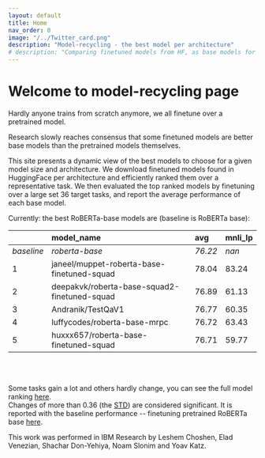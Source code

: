 ```yaml
---
layout: default
title: Home
nav_order: 0
image: "/../Twitter_card.png"
description: "Model-recycling - the best model per architecture"
# description: "Comparing finetuned models from HF, as base models for future finetune on texts. "
---
```

# Welcome to model-recycling page

Hardly anyone trains from scratch anymore, we all finetune over a pretrained model. 

Research slowly reaches consensus that some finetuned models are better base models than the pretrained models 
themselves.

This site presents a dynamic view of the best models to choose for a given model size and architecture. We download
 finetuned models found in HuggingFace per architecture and efficiently ranked them over a representative task.
 We then evaluated the top ranked models by finetuning over a large set 36 target tasks, and report the average
 performance of each base model.


Currently: the best RoBERTa-base models are (baseline is RoBERTa base):
<br>

|            | model_name                                   | avg     | mnli_lp   |
|:-----------|:---------------------------------------------|:--------|:----------|
| *baseline* | *roberta-base*                               | *76.22* | *nan*     |
| 1          | janeel/muppet-roberta-base-finetuned-squad   | 78.04   | 83.24     |
| 2          | deepakvk/roberta-base-squad2-finetuned-squad | 76.89   | 61.13     |
| 3          | Andranik/TestQaV1                            | 76.77   | 60.35     |
| 4          | luffycodes/roberta-base-mrpc                 | 76.72   | 63.43     |
| 5          | huxxx657/roberta-base-finetuned-squad        | 76.71   | 59.77     |

<br>
<br>


Some tasks gain a lot and others hardly change, you can see the full model ranking [here](roberta_base_table.md).
<br>
Changes of more than 0.36 (the [STD](Roberta-base-Baseline)) are considered significant. It is reported with the baseline performance -- finetuning pretrained RoBERTa base [here](pretrain_scores_table.md).

This work was performed in IBM Research by Leshem Choshen, Elad Venezian, Shachar Don-Yehiya, Noam Slonim and Yoav Katz.

